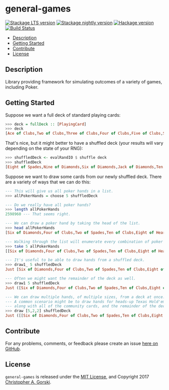 general-games
=============

[![Stackage LTS version](https://www.stackage.org/package/general-games/badge/lts)](https://www.stackage.org/package/general-games) [![Stackage nightly version](https://www.stackage.org/package/general-games/badge/nightly)](https://www.stackage.org/package/general-games) [![Hackage version](https://img.shields.io/hackage/v/general-games.svg?label=Hackage)](https://hackage.haskell.org/package/general-games) [![Build Status](https://travis-ci.org/cgorski/general-games.svg?branch=master)](https://travis-ci.org/cgorski/general-games)

* [Description](#description)
* [Getting Started](#getting-started)
* [Contribute](#contribute)
* [License](#license)

## Description

Library providing framework for simulating outcomes of a variety of games, including Poker.

## Getting Started
Suppose we want a full deck of standard playing cards:

```haskell
>>> deck = fullDeck :: [PlayingCard]
>>> deck
[Ace of Clubs,Two of Clubs,Three of Clubs,Four of Clubs,Five of Clubs,Six of Clubs,Seven of Clubs,Eight of Clubs,Nine of Clubs,Ten of Clubs,Jack of Clubs,Queen of Clubs,King of Clubs,Ace of Diamonds,Two of Diamonds,Three of Diamonds,Four of Diamonds,Five of Diamonds,Six of Diamonds,Seven of Diamonds,Eight of Diamonds,Nine of Diamonds,Ten of Diamonds,Jack of Diamonds,Queen of Diamonds,King of Diamonds,Ace of Hearts,Two of Hearts,Three of Hearts,Four of Hearts,Five of Hearts,Six of Hearts,Seven of Hearts,Eight of Hearts,Nine of Hearts,Ten of Hearts,Jack of Hearts,Queen of Hearts,King of Hearts,Ace of Spades,Two of Spades,Three of Spades,Four of Spades,Five of Spades,Six of Spades,Seven of Spades,Eight of Spades,Nine of Spades,Ten of Spades,Jack of Spades,Queen of Spades,King of Spades]
```

That's nice, but it might better to have a shuffled deck (your results will vary depending on the state of your RNG):

```haskell
>>> shuffledDeck <- evalRandIO $ shuffle deck
>>> shuffledDeck
[Eight of Spades,Nine of Diamonds,Six of Diamonds,Jack of Diamonds,Ten of Spades,Six of Spades,Seven of Hearts,Four of Hearts,Nine of Hearts,Two of Clubs,Ace of Spades,Queen of Diamonds,Ace of Hearts,Eight of Clubs,Four of Spades,Eight of Hearts,Two of Diamonds,Seven of Clubs,Queen of Spades,Ace of Diamonds,Six of Clubs,Ace of Clubs,Three of Diamonds,Five of Diamonds,Queen of Hearts,Four of Clubs,Five of Spades,Ten of Hearts,Five of Clubs,Three of Spades,Three of Hearts,Two of Spades,Jack of Hearts,Six of Hearts,Five of Hearts,Eight of Diamonds,Three of Clubs,Seven of Spades,Ten of Clubs,Ten of Diamonds,King of Hearts,Two of Hearts,King of Diamonds,Seven of Diamonds,Queen of Clubs,Four of Diamonds,Nine of Clubs,Jack of Spades,King of Clubs,Jack of Clubs,Nine of Spades,King of Spades]
```

Suppose we want to draw some cards from our newly shuffled deck. There are a variety of ways that we can do this:

```haskell
--- This will give us all poker hands in a list.
>>> allPokerHands = choose 5 shuffledDeck

--- Do we really have all poker hands?
>>> length allPokerHands
2598960 --- That seems right.

--- We can draw a poker hand by taking the head of the list.
>>> head allPokerHands
[Six of Diamonds,Four of Clubs,Two of Spades,Ten of Clubs,Eight of Hearts]

--- Walking through the list will enumerate every combination of poker hand.
>>> take 5 allPokerHands
[[Six of Diamonds,Four of Clubs,Two of Spades,Ten of Clubs,Eight of Hearts],[Six of Diamonds,Four of Clubs,Two of Spades,Ten of Clubs,Ace of Hearts],[Six of Diamonds,Four of Clubs,Two of Spades,Ten of Clubs,Queen of Spades],[Six of Diamonds,Four of Clubs,Two of Spades,Ten of Clubs,Eight of Diamonds],[Six of Diamonds,Four of Clubs,Two of Spades,Ten of Clubs,Nine of Clubs]]

--- It's useful to be able to draw hands from a shuffled deck.
>>> draw1_ 5 shuffledDeck
Just [Six of Diamonds,Four of Clubs,Two of Spades,Ten of Clubs,Eight of Hearts]

--- Often we might want the remainder of the deck as well.
>>> draw1 5 shuffledDeck
Just ([Six of Diamonds,Four of Clubs,Two of Spades,Ten of Clubs,Eight of Hearts],[Ace of Hearts,Queen of Spades,Eight of Diamonds,Nine of Clubs,King of Diamonds,Four of Diamonds,Jack of Hearts,King of Spades,Ten of Hearts,Two of Hearts,Ten of Spades,Seven of Hearts,Ten of Diamonds,Five of Clubs,Queen of Diamonds,Three of Hearts,Six of Hearts,Three of Diamonds,Eight of Clubs,Seven of Clubs,Queen of Clubs,Four of Hearts,Jack of Diamonds,Seven of Diamonds,Ace of Clubs,Nine of Spades,Four of Spades,Three of Clubs,Ace of Spades,Jack of Spades,Queen of Hearts,King of Clubs,Two of Clubs,King of Hearts,Ace of Diamonds,Nine of Hearts,Six of Clubs,Jack of Clubs,Seven of Spades,Eight of Spades,Six of Spades,Three of Spades,Five of Spades,Two of Diamonds,Five of Hearts,Five of Diamonds,Nine of Diamonds])

--- We can draw multiple hands, of multiple sizes, from a deck at once.
--- A common scenario might be to draw hands for heads-up Texas Hold'em
--- along with all of the community cards, and the remainder of the deck.
>>> draw [5,2,2] shuffledDeck
Just ([[Six of Diamonds,Four of Clubs,Two of Spades,Ten of Clubs,Eight of Hearts],[Ace of Hearts,Queen of Spades],[Eight of Diamonds,Nine of Clubs]],[King of Diamonds,Four of Diamonds,Jack of Hearts,King of Spades,Ten of Hearts,Two of Hearts,Ten of Spades,Seven of Hearts,Ten of Diamonds,Five of Clubs,Queen of Diamonds,Three of Hearts,Six of Hearts,Three of Diamonds,Eight of Clubs,Seven of Clubs,Queen of Clubs,Four of Hearts,Jack of Diamonds,Seven of Diamonds,Ace of Clubs,Nine of Spades,Four of Spades,Three of Clubs,Ace of Spades,Jack of Spades,Queen of Hearts,King of Clubs,Two of Clubs,King of Hearts,Ace of Diamonds,Nine of Hearts,Six of Clubs,Jack of Clubs,Seven of Spades,Eight of Spades,Six of Spades,Three of Spades,Five of Spades,Two of Diamonds,Five of Hearts,Five of Diamonds,Nine of Diamonds])
```


## Contribute

For any problems, comments, or feedback please create an issue [here on GitHub](https://github.com/cgorski/general-games/issues).


## License

`general-games` is released under the [MIT License](https://opensource.org/licenses/MIT), and Copyright 2017 [Christopher A. Gorski](https://www.cgorski.org/).

